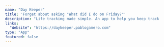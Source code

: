 ```yaml
---
name: "Day Keeper"
title: 'Forget about asking "What did I do on Friday?"'
description: "Life tracking made simple. An app to help you keep track of your habits, what you eat and the people you meet."
links:
  "Website": "https://daykeeper.pablogamero.com"
type: "App"
featured: false
---
```

